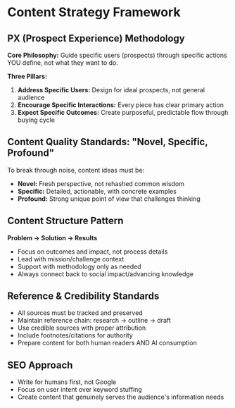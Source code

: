 # Content Strategy Framework

## PX (Prospect Experience) Methodology
**Core Philosophy:** Guide specific users (prospects) through specific actions YOU define, not what they want to do.

**Three Pillars:**
1. **Address Specific Users:** Design for ideal prospects, not general audience
2. **Encourage Specific Interactions:** Every piece has clear primary action
3. **Expect Specific Outcomes:** Create purposeful, predictable flow through buying cycle

## Content Quality Standards: "Novel, Specific, Profound"
To break through noise, content ideas must be:
- **Novel:** Fresh perspective, not rehashed common wisdom
- **Specific:** Detailed, actionable, with concrete examples
- **Profound:** Strong unique point of view that challenges thinking

## Content Structure Pattern
**Problem → Solution → Results**
- Focus on outcomes and impact, not process details
- Lead with mission/challenge context
- Support with methodology only as needed
- Always connect back to social impact/advancing knowledge

## Reference & Credibility Standards
- All sources must be tracked and preserved
- Maintain reference chain: research → outline → draft
- Use credible sources with proper attribution
- Include footnotes/citations for authority
- Prepare content for both human readers AND AI consumption

## SEO Approach
- Write for humans first, not Google
- Focus on user intent over keyword stuffing
- Create content that genuinely serves the audience's information needs